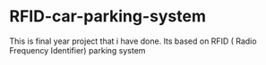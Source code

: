 # RFID-car-parking-system
This is final year project that i have done. Its based on RFID ( Radio Frequency Identifier) parking system
